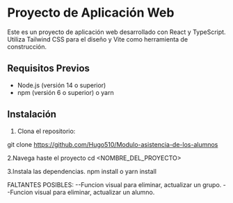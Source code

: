 # Proyecto de Aplicación Web

Este es un proyecto de aplicación web desarrollado con React y TypeScript. Utiliza Tailwind CSS para el diseño y Vite como herramienta de construcción.

## Requisitos Previos

- Node.js (versión 14 o superior)
- npm (versión 6 o superior) o yarn

## Instalación

1. Clona el repositorio:

git clone <https://github.com/Hugo510/Modulo-asistencia-de-los-alumnos>

2.Navega haste el proyecto
cd <NOMBRE_DEL_PROYECTO>

3.Instala las dependencias.
npm install o yarn install

FALTANTES POSIBLES:
--Funcion visual para eliminar, actualizar un grupo.
--Funcion visual para eliminar, actualizar un alumno.

